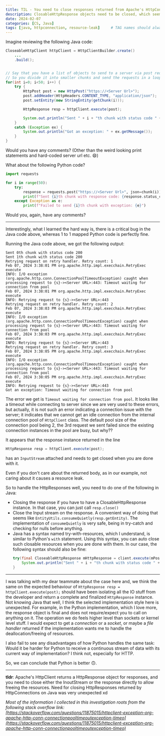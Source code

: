 ```yaml
---
title: TIL - You need to close responses returned from Apache's HttpConnection
description: ClosableHttpResponse objects need to be closed, which seems very counterintuitive
date: 2024-02-07
categories: [CS, Java]
tags: [java, httpconnection, resource-leak]     # TAG names should always be lowercase
---
```


Imagine reviewing the following Java code:

```java
CloseableHttpClient httpClient = HttpClientBuilder.create()
    ...
    .build();


// Say that you have a list of objects to send to a server via post requests
// So you divide it into smaller chunks and send the requests in a loop
for(int i=0; i<50; i++) {
    try {
        HttpPost post = new HttpPost("https://<Server Url>");
        post.addHeader(HttpHeaders.CONTENT_TYPE, "application/json");
        post.setEntity(new StringEntity(getChunk(i)));

        HttpResponse resp = httpClient.execute(post);

        System.out.println("Sent " + i + "th chunk with status code " + resp.getStatusLine().getStatusCode());
    }
    catch (Exception ex) {
        System.out.println("Got an exception: " + ex.getMessage());
    }
}

```

Would you have any comments? (Other than the weird looking print statements and hard-coded server url etc. :smile:)

What about the following Python code?

```python
import requests

for i in range(50):
    try:
        response = requests.post("https://<Server Url>", json=chunk(i))
        print(f"Sent {i}th chunk with response code: {response.status_code}")
    except Exception as e:
        print(f"Failed to send {i}th chunk with exception: {e}")
```

Would you, again, have any comments?

---

Interestingly, what I learned the hard way is, there is a critical bug in the Java code above,
whereas 1 to 1 mapped Python code is perfectly fine.

Running the Java code above, we got the following output:

```
Sent 0th chunk with status code 200
Sent 1th chunk with status code 200
Retrying request on retry handler. Retry count: 1
Feb 07, 2024 3:38:01 PM org.apache.http.impl.execchain.RetryExec execute
INFO: I/O exception (org.apache.http.conn.ConnectionPoolTimeoutException) caught when processing request to {s}-><Server URL>:443: Timeout waiting for connection from pool
Feb 07, 2024 3:38:01 PM org.apache.http.impl.execchain.RetryExec execute
INFO: Retrying request to {s}-><Server URL>:443
Retrying request on retry handler. Retry count: 2
Feb 07, 2024 3:38:03 PM org.apache.http.impl.execchain.RetryExec execute
INFO: I/O exception (org.apache.http.conn.ConnectionPoolTimeoutException) caught when processing request to {s}-><Server URL>:443: Timeout waiting for connection from pool
Feb 07, 2024 3:38:03 PM org.apache.http.impl.execchain.RetryExec execute
INFO: Retrying request to {s}-><Server URL>:443
Retrying request on retry handler. Retry count: 3
Feb 07, 2024 3:38:05 PM org.apache.http.impl.execchain.RetryExec execute
INFO: I/O exception (org.apache.http.conn.ConnectionPoolTimeoutException) caught when processing request to {s}-><Server URL>:443: Timeout waiting for connection from pool
Feb 07, 2024 3:38:05 PM org.apache.http.impl.execchain.RetryExec execute
INFO: Retrying request to {s}-><Server URL>:443
Got an exception: Timeout waiting for connection from pool
```

The error we get is `Timeout waiting for connection from pool`.
It looks like a timeout while connecting to server since we are very used to these errors, but
actually, it is not such an error indicating a connection issue with the server; it indicates that
we cannot get an idle connection from the internal connection pool of `HttpClient` class.
The default pool size of the connection pool being 2, the 3rd request we sent failed since
the existing connection instances in the pool are busy, but why??

It appears that the response instance returned in the line
```java
HttpResponse resp = httpClient.execute(post);
```
has an `InputStream` attached and needs to get closed when you are done with it.

Even if you don't care about the returned body, as in our example, not caring about it causes a resource leak.

So to handle the HttpResponses well, you need to do one of the following in Java:
- Closing the response if you have to have a ClosableHttpResponse instance. In that case, you can just call `resp.close()`
- Close the Input stream on the response. A convenient way of doing that seems like `EntityUtils.consumeQuietly(resp.getEntity)`.
The implementation of `consumeQuietly` is very safe, being in try-catch and checking for nulls before anything.
- Java has a syntax named try-with-resources, which I understand, is similar to Python's `with` statement.
Using this syntax, you can auto close such closable resources when you are done with them. In our case, the following
syntax should also be fine:
  ```java
  try(final CloseableHttpResponse mHttpResponse = client.execute(mPost);) {
      System.out.println("Sent " + i + "th chunk with status code " + resp.getStatusLine().getStatusCode());
  }
  ```

---

I was talking with my dear teammate about the case here and, we think the same on the expected
behaviour of `HttpResponse resp = httpClient.execute(post);` should have been isolating all the
IO stuff from the developer and return a complete and finalized `HttpResponse` instance.
Not knowing Java that well, I think the selected implementation style here is unexpected.
For example, in the Python implementation, which I love more, the response object is final and does not
require/expect you to call on anything on it. The operation we do feels higher level than
sockets or kernel level stuff. I would expect to get a *connection* or a *socket*, or maybe a *file handler*
returned if the implementation wants me to handle the deallocation/freeing of resources.


I also fail to see any disadvantages of how Python handles the same task: Would it be
harder for Python to receive a continuous stream of data with its current way of implementation?
I think not, especially for HTTP.

So, we can conclude that Python is better :upside_down_face:.

---

**tldr**: Apache's HttpClient returns a HttpResponse object for responses, and
you need to close either the InoutStream or the response directly to allow freeing the resources.
Need for closing HttpResponses returned by HttpConnections on Java was very unexpected xd

*Most of the information I collected in this investigation roots from the following stack overflow link: [https://stackoverflow.com/questions/11875015/httpclient-exception-org-apache-http-conn-connectionpooltimeoutexception-timeo](https://stackoverflow.com/questions/11875015/httpclient-exception-org-apache-http-conn-connectionpooltimeoutexception-timeo)*
